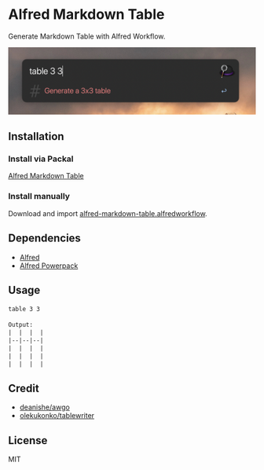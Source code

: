 # Alfred Markdown Table

Generate Markdown Table with Alfred Workflow.

![screenshot](/screenshot.png)

## Installation

### Install via Packal

[Alfred Markdown Table](http://www.packal.org/workflow/alfred-markdown-table)

### Install manually

Download and import [alfred-markdown-table.alfredworkflow](https://github.com/crispgm/alfred-markdown-table/raw/master/alfred-markdown-table.alfredworkflow).

## Dependencies

* [Alfred](https://www.alfredapp.com/)
* [Alfred Powerpack](https://www.alfredapp.com/powerpack/)

## Usage

```shell
table 3 3

Output:
|  |  |  |
|--|--|--|
|  |  |  |
|  |  |  |
|  |  |  |
```

## Credit

* [deanishe/awgo](https://github.com/deanishe/awgo)
* [olekukonko/tablewriter](https://github.com/olekukonko/tablewriter)

## License

MIT
